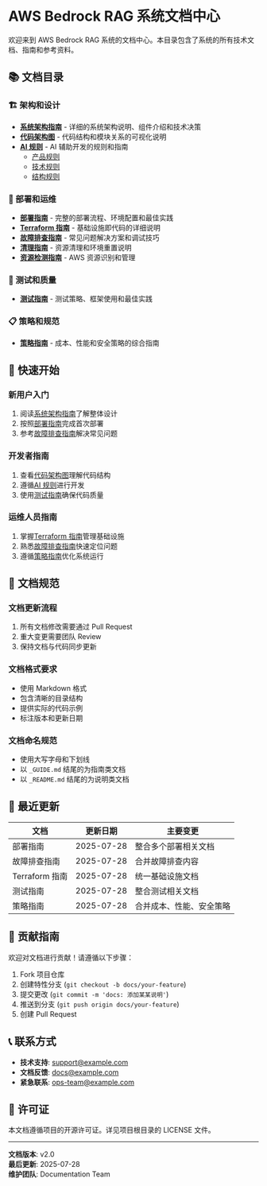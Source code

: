 # AWS Bedrock RAG 系统文档中心

欢迎来到 AWS Bedrock RAG 系统的文档中心。本目录包含了系统的所有技术文档、指南和参考资料。

## 📚 文档目录

### 🏗️ 架构和设计
- [**系统架构指南**](./ARCHITECTURE_GUIDE.md) - 详细的系统架构说明、组件介绍和技术决策
- [**代码架构图**](./CODE_ARCHITECTURE.md) - 代码结构和模块关系的可视化说明
- [**AI 规则**](./ai-rules/) - AI 辅助开发的规则和指南
  - [产品规则](./ai-rules/product.md)
  - [技术规则](./ai-rules/tech.md)
  - [结构规则](./ai-rules/structure.md)

### 🚀 部署和运维
- [**部署指南**](./DEPLOYMENT_GUIDE.md) - 完整的部署流程、环境配置和最佳实践
- [**Terraform 指南**](./terraform/TERRAFORM_GUIDE.md) - 基础设施即代码的详细说明
- [**故障排查指南**](./TROUBLESHOOTING_GUIDE.md) - 常见问题解决方案和调试技巧
- [**清理指南**](./CLEANUP_GUIDE.md) - 资源清理和环境重置说明
- [**资源检测指南**](./RESOURCE_DETECTION_GUIDE.md) - AWS 资源识别和管理

### 🧪 测试和质量
- [**测试指南**](./test/TEST_GUIDE.md) - 测试策略、框架使用和最佳实践

### 📋 策略和规范
- [**策略指南**](./policies/POLICIES_GUIDE.md) - 成本、性能和安全策略的综合指南

## 🎯 快速开始

### 新用户入门
1. 阅读[系统架构指南](./ARCHITECTURE_GUIDE.md)了解整体设计
2. 按照[部署指南](./DEPLOYMENT_GUIDE.md)完成首次部署
3. 参考[故障排查指南](./TROUBLESHOOTING_GUIDE.md)解决常见问题

### 开发者指南
1. 查看[代码架构图](./CODE_ARCHITECTURE.md)理解代码结构
2. 遵循[AI 规则](./ai-rules/)进行开发
3. 使用[测试指南](./test/TEST_GUIDE.md)确保代码质量

### 运维人员指南
1. 掌握[Terraform 指南](./terraform/TERRAFORM_GUIDE.md)管理基础设施
2. 熟悉[故障排查指南](./TROUBLESHOOTING_GUIDE.md)快速定位问题
3. 遵循[策略指南](./policies/POLICIES_GUIDE.md)优化系统运行

## 📖 文档规范

### 文档更新流程
1. 所有文档修改需要通过 Pull Request
2. 重大变更需要团队 Review
3. 保持文档与代码同步更新

### 文档格式要求
- 使用 Markdown 格式
- 包含清晰的目录结构
- 提供实际的代码示例
- 标注版本和更新日期

### 文档命名规范
- 使用大写字母和下划线
- 以 `_GUIDE.md` 结尾的为指南类文档
- 以 `_README.md` 结尾的为说明类文档

## 🔄 最近更新

| 文档 | 更新日期 | 主要变更 |
|------|---------|---------|
| 部署指南 | 2025-07-28 | 整合多个部署相关文档 |
| 故障排查指南 | 2025-07-28 | 合并故障排查内容 |
| Terraform 指南 | 2025-07-28 | 统一基础设施文档 |
| 测试指南 | 2025-07-28 | 整合测试相关文档 |
| 策略指南 | 2025-07-28 | 合并成本、性能、安全策略 |

## 🤝 贡献指南

欢迎对文档进行贡献！请遵循以下步骤：

1. Fork 项目仓库
2. 创建特性分支 (`git checkout -b docs/your-feature`)
3. 提交更改 (`git commit -m 'docs: 添加某某说明'`)
4. 推送到分支 (`git push origin docs/your-feature`)
5. 创建 Pull Request

## 📞 联系方式

- **技术支持**: support@example.com
- **文档反馈**: docs@example.com
- **紧急联系**: ops-team@example.com

## 📄 许可证

本文档遵循项目的开源许可证。详见项目根目录的 LICENSE 文件。

---

**文档版本**: v2.0  
**最后更新**: 2025-07-28  
**维护团队**: Documentation Team
